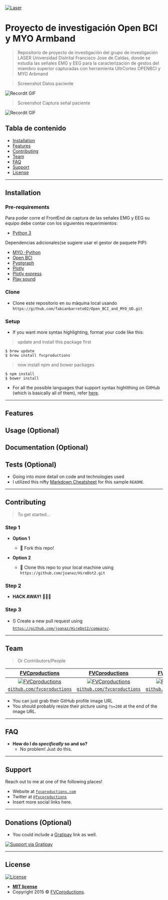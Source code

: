 


<a href="https://laserud.co/"><img src="https://github.com/fabianbarreto02/Open_BCI_and_MYO_UD/blob/master/GUI_Qt/LOGOLASER.jpg" title="Laser" alt="Laser"></a>



# Proyecto de investigación Open BCI y MYO Armband 

> Repositorio de proyecto de investigación del grupo de investigación LASER Universidad Distrital Francisco Jose de Caldas, donde se estudia las señales EMG y EEG para la caracterización de gestos del miembro superior capturadas con herramienta UltrCortex OPENBCI y MYO Arbmand

> Screenshot Datos paciente

![Recordit GIF](https://github.com/fabianbarreto02/Open_BCI_and_MYO_UD/blob/master/Data_Readme/Front_datos.jpeg)

> Screenshot Captura señal paciente

![Recordit GIF](https://github.com/fabianbarreto02/Open_BCI_and_MYO_UD/blob/master/Data_Readme/Front_captura.jpeg)

## Tabla de contenido


- [Installation](#installation)
- [Features](#features)
- [Contributing](#contributing)
- [Team](#team)
- [FAQ](#faq)
- [Support](#support)
- [License](#license)



---

## Installation

### Pre-requirements

Para poder corre el FrontEnd de captura de las señales EMG y EEG su equipo debe contar con los siguientes requerimientos:

- [Python 3](https://www.python.org/download/releases/3.0/)

Dependencias adicionales(se sugiere usar el gestor de paquete PIP):

- [MYO -Python](https://pypi.org/project/myo-python/) 
- [Open BCI](https://pypi.org/project/openbci/)
- [Pyqtgraph](https://pypi.org/project/pyqtgraph/)
- [Plotly](https://pypi.org/project/plotly/)
- [Plotly express](https://pypi.org/project/plotly-express/)
- [Play sound](https://pypi.org/project/playsound/)


### Clone

- Clone este repositorio en su máquina local usando `https://github.com/fabianbarreto02/Open_BCI_and_MYO_UD.git`

### Setup

- If you want more syntax highlighting, format your code like this:

> update and install this package first

```shell
$ brew update
$ brew install fvcproductions
```

> now install npm and bower packages

```shell
$ npm install
$ bower install
```

- For all the possible languages that support syntax highlithing on GitHub (which is basically all of them), refer <a href="https://github.com/github/linguist/blob/master/lib/linguist/languages.yml" target="_blank">here</a>.

---

## Features
## Usage (Optional)
## Documentation (Optional)
## Tests (Optional)

- Going into more detail on code and technologies used
- I utilized this nifty <a href="https://github.com/adam-p/markdown-here/wiki/Markdown-Cheatsheet" target="_blank">Markdown Cheatsheet</a> for this sample `README`.

---

## Contributing

> To get started...

### Step 1

- **Option 1**
    - 🍴 Fork this repo!

- **Option 2**
    - 👯 Clone this repo to your local machine using `https://github.com/joanaz/HireDot2.git`

### Step 2

- **HACK AWAY!** 🔨🔨🔨

### Step 3

- 🔃 Create a new pull request using <a href="https://github.com/joanaz/HireDot2/compare/" target="_blank">`https://github.com/joanaz/HireDot2/compare/`</a>.

---

## Team

> Or Contributors/People

| <a href="http://fvcproductions.com" target="_blank">**FVCproductions**</a> | <a href="http://fvcproductions.com" target="_blank">**FVCproductions**</a> | <a href="http://fvcproductions.com" target="_blank">**FVCproductions**</a> |
| :---: |:---:| :---:|
| [![FVCproductions](https://avatars1.githubusercontent.com/u/4284691?v=3&s=200)](http://fvcproductions.com)    | [![FVCproductions](https://avatars1.githubusercontent.com/u/4284691?v=3&s=200)](http://fvcproductions.com) | [![FVCproductions](https://avatars1.githubusercontent.com/u/4284691?v=3&s=200)](http://fvcproductions.com)  |
| <a href="http://github.com/fvcproductions" target="_blank">`github.com/fvcproductions`</a> | <a href="http://github.com/fvcproductions" target="_blank">`github.com/fvcproductions`</a> | <a href="http://github.com/fvcproductions" target="_blank">`github.com/fvcproductions`</a> |

- You can just grab their GitHub profile image URL
- You should probably resize their picture using `?s=200` at the end of the image URL.

---

## FAQ

- **How do I do *specifically* so and so?**
    - No problem! Just do this.

---

## Support

Reach out to me at one of the following places!

- Website at <a href="http://fvcproductions.com" target="_blank">`fvcproductions.com`</a>
- Twitter at <a href="http://twitter.com/fvcproductions" target="_blank">`@fvcproductions`</a>
- Insert more social links here.

---

## Donations (Optional)

- You could include a <a href="https://cdn.rawgit.com/gratipay/gratipay-badge/2.3.0/dist/gratipay.png" target="_blank">Gratipay</a> link as well.

[![Support via Gratipay](https://cdn.rawgit.com/gratipay/gratipay-badge/2.3.0/dist/gratipay.png)](https://gratipay.com/fvcproductions/)


---

## License

[![License](http://img.shields.io/:license-mit-blue.svg?style=flat-square)](http://badges.mit-license.org)

- **[MIT license](http://opensource.org/licenses/mit-license.php)**
- Copyright 2015 © <a href="http://fvcproductions.com" target="_blank">FVCproductions</a>.